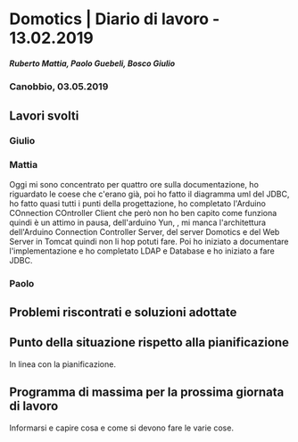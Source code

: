 # Domotics | Diario di lavoro - 13.02.2019

##### Ruberto Mattia, Paolo Guebeli, Bosco Giulio

### Canobbio, 03.05.2019

## Lavori svolti

### Giulio

### Mattia

Oggi mi sono concentrato per quattro ore sulla documentazione, ho riguardato le coese che c'erano già, poi ho fatto il diagramma uml del JDBC, ho fatto quasi tutti i punti della progettazione, ho completato l'Arduino COnnection COntroller Client che però non ho ben capito come funziona quindi è un attimo in pausa, dell'arduino Yun, , mi manca l'architettura dell'Arduino Connection Controller Server, del server Domotics e del Web Server in Tomcat quindi non li hop potuti fare. Poi ho iniziato a documentare l'implementazione e ho completato LDAP e Database e ho iniziato a fare JDBC.

### Paolo


##  Problemi riscontrati e soluzioni adottate


##  Punto della situazione rispetto alla pianificazione
In linea con la pianificazione.


## Programma di massima per la prossima giornata di lavoro
Informarsi e capire cosa e come si devono fare le varie cose.
